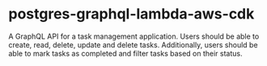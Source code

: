 # postgres-graphql-lambda-aws-cdk
A GraphQL API for a task management application. Users should be able to create, read, delete, update and delete tasks. Additionally, users should be able to mark tasks as completed and filter tasks based on their status.
